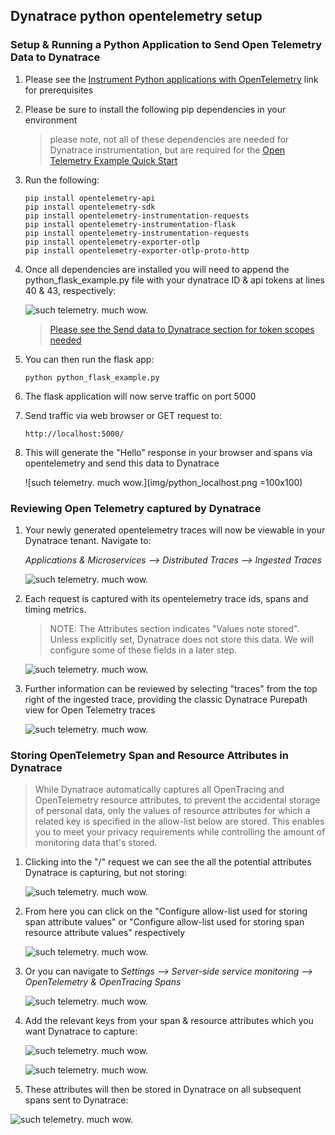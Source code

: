 ##   Dynatrace python opentelemetry setup


### Setup & Running a Python Application to Send Open Telemetry Data to Dynatrace

1. Please see the [Instrument Python applications with OpenTelemetry](https://www.dynatrace.com/support/help/extend-dynatrace/opentelemetry/opentelemetry-ingest/opent-python) link for prerequisites

1. Please be sure to install the following pip dependencies in your environment 

    > please note, not all of these dependencies are needed for Dynatrace instrumentation, but are required for the [Open Telemetry Example Quick Start](https://opentelemetry-python.readthedocs.io/en/latest/getting-started.html#instrumentation-example-with-flask)

1. Run the following:
    ```
    pip install opentelemetry-api
    pip install opentelemetry-sdk
    pip install opentelemetry-instrumentation-requests
    pip install opentelemetry-instrumentation-flask
    pip install opentelemetry-instrumentation-requests
    pip install opentelemetry-exporter-otlp
    pip install opentelemetry-exporter-otlp-proto-http
    ``` 

1. Once all dependencies are installed you will need to append the python_flask_example.py file with your dynatrace ID & api tokens at lines 40 & 43, respectively:

    ![such telemetry. much wow.](img/python_config.png)

    > [Please see the Send data to Dynatrace section for token scopes needed](https://www.dynatrace.com/support/help/shortlink/opent-python)


1. You can then run the flask app:

    ```
    python python_flask_example.py
    ```

1. The flask application will now serve traffic on port 5000
1. Send traffic via web browser or GET request to:
    ```
    http://localhost:5000/
    ```
1. This will generate the "Hello" response in your browser and spans via opentelemetry and send this data to Dynatrace


    ![such telemetry. much wow.](img/python_localhost.png =100x100)


### Reviewing Open Telemetry captured by Dynatrace

1. Your newly generated opentelemetry traces will now be viewable in your Dynatrace tenant. Navigate to:

    _Applications & Microservices --> Distributed Traces --> Ingested Traces_ 

    ![such telemetry. much wow.](img/python_traces.png)

1. Each request is captured with its opentelemetry trace ids, spans and timing metrics.

    > NOTE:  The Attributes section indicates "Values note stored". Unless explicitly set, Dynatrace does not store this data. We will configure some of these fields in a later step.
    
 
    ![such telemetry. much wow.](img/python_traceid.png)

1.  Further information can be reviewed by  selecting "traces" from the top right of the ingested trace, providing the classic Dynatrace Purepath view for Open Telemetry traces

      ![such telemetry. much wow.](img/python_path.png)

### Storing OpenTelemetry Span and Resource Attributes in Dynatrace

 > While Dynatrace automatically captures all OpenTracing and OpenTelemetry resource attributes, to prevent the accidental storage of personal data, only the values of resource attributes for which a related key is specified in the allow-list below are stored. This enables you to meet your privacy requirements while controlling the amount of monitoring data that's stored.


1. Clicking into the "/" request we can see the all the potential attributes Dynatrace is capturing, but not storing:

    ![such telemetry. much wow.](img/python_attributes.png)

1. From here you can click on the "Configure allow-list used for storing span attribute values" or "Configure allow-list used for storing span resource attribute values" respectively 

    ![such telemetry. much wow.](img/python_quickclick.png)

1. Or you can navigate to    _Settings --> Server-side service monitoring --> OpenTelemetry & OpenTracing Spans_ 

    ![such telemetry. much wow.](img/python_settings.png)

1. Add the relevant keys from your span & resource  attributes which you want Dynatrace to capture:

   ![such telemetry. much wow.](img/python_spanatts.png)

   ![such telemetry. much wow.](img/python_resourceatts.png)

1.  These attributes will then be stored in Dynatrace on all subsequent spans sent to Dynatrace:

![such telemetry. much wow.](img/python_attributesset.png)